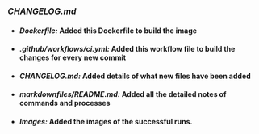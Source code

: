 ### ***CHANGELOG.md***

- #### ***_Dockerfile:_***  Added this Dockerfile to build the image
- #### **_.github/workflows/ci.yml:_**  Added this workflow file to build the changes for every new commit
- #### **_CHANGELOG.md:_** Added details of what new files have been added
- #### **_markdownfiles/README.md:_** Added all the detailed notes of commands and processes
- #### **_Images:_** Added the images of the successful runs.
